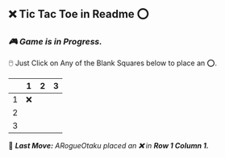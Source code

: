 ## **❌ Tic Tac Toe in Readme ⭕**
### ***🎮 Game is in Progress.*** 
🖱️ Just Click on Any of the Blank Squares below to place an ⭕.
  
|   | 1 | 2 | 3 |
| - | - | - | - |
| 1 | ❌ |   |   |
| 2 |   |   |   |
| 3 |   |   |   |
  
🎲 ***Last Move:*** *ARogueOtaku placed an **❌** in **Row 1 Column 1.***